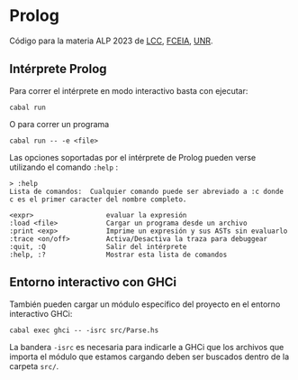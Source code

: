 # Prolog

Código para la materia ALP 2023 de [LCC](https://dcc.fceia.unr.edu.ar), [FCEIA](https://www.fceia.unr.edu.ar), [UNR](https://www.unr.edu.ar).

## Intérprete Prolog

Para correr el intérprete en modo interactivo basta con ejecutar:

```code
cabal run
```

O para correr un programa

```code
cabal run -- -e <file>
```

Las opciones soportadas por el intérprete de Prolog pueden verse utilizando el comando `:help` :

```code
> :help
Lista de comandos:  Cualquier comando puede ser abreviado a :c donde
c es el primer caracter del nombre completo.

<expr>                  evaluar la expresión
:load <file>            Cargar un programa desde un archivo
:print <exp>            Imprime un expresión y sus ASTs sin evaluarlo
:trace <on/off>         Activa/Desactiva la traza para debuggear
:quit, :Q               Salir del intérprete
:help, :?               Mostrar esta lista de comandos
```

## Entorno interactivo con GHCi

También pueden cargar un módulo específico del proyecto en el entorno interactivo GHCi:

```code
cabal exec ghci -- -isrc src/Parse.hs
```

La bandera `-isrc` es necesaria para indicarle a GHCi que los archivos que importa el módulo que
estamos cargando deben ser buscados dentro de la carpeta `src/`.

